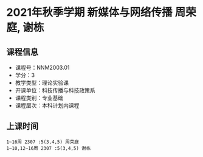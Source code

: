 # 2021年秋季学期 新媒体与网络传播 周荣庭, 谢栋






## 课程信息

- 课程号：NNM2003.01
- 学分：3
- 教学类型：理论实验课
- 开课单位：科技传播与科技政策系
- 课程类别：专业基础
- 课程层次：本科计划内课程

## 上课时间

```
1~16周 2307 :5(3,4,5) 周荣庭
1~10,12~16周 2307 :5(3,4,5) 谢栋
```

